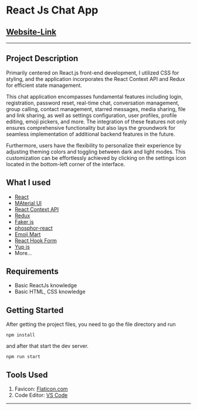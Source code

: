 #  React Js Chat App

## [Website-Link](https://chat-app-interface.vercel.app/app)


---

## Project Description

Primarily centered on React.js front-end development, I utilized CSS for styling, and the application incorporates the React Context API and Redux for efficient state management.

This chat application encompasses fundamental features including login, registration, password reset, real-time chat, conversation management, group calling, contact management, starred messages, media sharing, file and link sharing, as well as settings configuration, user profiles, profile editing, emoji pickers, and more. The integration of these features not only ensures comprehensive functionality but also lays the groundwork for seamless implementation of additional backend features in the future.

Furthermore, users have the flexibility to personalize their experience by adjusting theming colors and toggling between dark and light modes. This customization can be effortlessly achieved by clicking on the settings icon located in the bottom-left corner of the interface.
## What I used

- [React](https://reactjs.org/)
- [MAterial UI](https://mui.com/)
- [React Context API](https://legacy.reactjs.org/docs/context.html)
- [Redux](https://redux.js.org/)
- [Faker js](https://fakerjs.dev/)
- [phosphor-react](https://www.npmjs.com/package/phosphor-react)
- [Emoji Mart](https://www.npmjs.com/package/emoji-mart)
- [React Hook Form](https://react-hook-form.com/)
- [Yup js](https://www.npmjs.com/package/yup)
- More...

## Requirements

- Basic ReactJs knowledge
- Basic HTML, CSS knowledge

## Getting Started

After getting the project files, you need to go the file directory and run

```shell
npm install
```

and after that start the dev server.

```shell
npm run start
```

## Tools Used

1. Favicon: [Flaticon.com](https://www.flaticon.com/)
1. Code Editor: [VS Code](https://code.visualstudio.com/)

---

